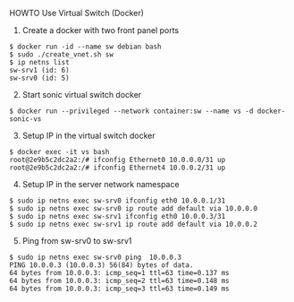 HOWTO Use Virtual Switch (Docker)


1. Create a docker with two front panel ports

```
$ docker run -id --name sw debian bash
$ sudo ./create_vnet.sh sw
$ ip netns list
sw-srv1 (id: 6)
sw-srv0 (id: 5)
```

2. Start sonic virtual switch docker

```
$ docker run --privileged --network container:sw --name vs -d docker-sonic-vs
```

3. Setup IP in the virtual switch docker

```
$ docker exec -it vs bash
root@2e9b5c2dc2a2:/# ifconfig Ethernet0 10.0.0.0/31 up
root@2e9b5c2dc2a2:/# ifconfig Ethernet4 10.0.0.2/31 up
```

4. Setup IP in the server network namespace

```
$ sudo ip netns exec sw-srv0 ifconfig eth0 10.0.0.1/31
$ sudo ip netns exec sw-srv0 ip route add default via 10.0.0.0
$ sudo ip netns exec sw-srv1 ifconfig eth0 10.0.0.3/31
$ sudo ip netns exec sw-srv1 ip route add default via 10.0.0.2
```

5. Ping from sw-srv0 to sw-srv1

```
$ sudo ip netns exec sw-srv0 ping  10.0.0.3
PING 10.0.0.3 (10.0.0.3) 56(84) bytes of data.
64 bytes from 10.0.0.3: icmp_seq=1 ttl=63 time=0.137 ms
64 bytes from 10.0.0.3: icmp_seq=2 ttl=63 time=0.148 ms
64 bytes from 10.0.0.3: icmp_seq=3 ttl=63 time=0.149 ms
```
